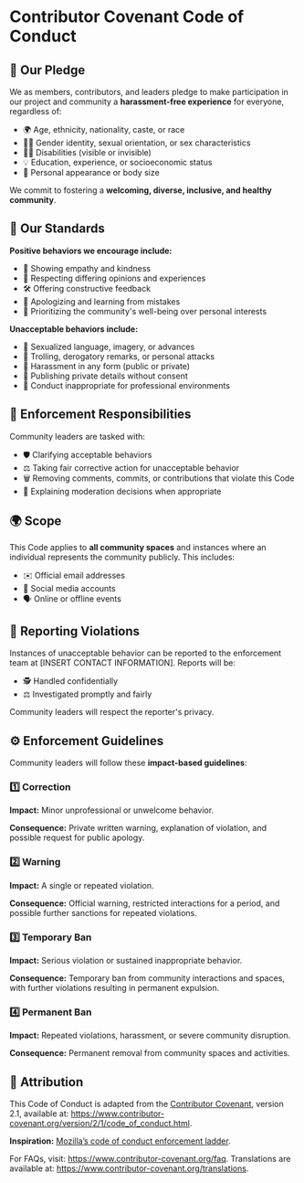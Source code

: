 # Contributor Covenant Code of Conduct

## 🌟 Our Pledge

We as members, contributors, and leaders pledge to make participation in our project and community a **harassment-free experience** for everyone, regardless of:

- 🌍 Age, ethnicity, nationality, caste, or race
- 🏳️‍🌈 Gender identity, sexual orientation, or sex characteristics
- 🧑‍🦽 Disabilities (visible or invisible)
- 💡 Education, experience, or socioeconomic status
- 👕 Personal appearance or body size

We commit to fostering a **welcoming, diverse, inclusive, and healthy community**.

## 🎯 Our Standards

**Positive behaviors we encourage include:**

- 🤝 Showing empathy and kindness
- 🤔 Respecting differing opinions and experiences
- 🛠️ Offering constructive feedback
- 🤲 Apologizing and learning from mistakes
- 🌟 Prioritizing the community's well-being over personal interests

**Unacceptable behaviors include:**

- 🚫 Sexualized language, imagery, or advances
- 🚫 Trolling, derogatory remarks, or personal attacks
- 🚫 Harassment in any form (public or private)
- 🚫 Publishing private details without consent
- 🚫 Conduct inappropriate for professional environments

## 🔧 Enforcement Responsibilities

Community leaders are tasked with:

- 🛡️ Clarifying acceptable behaviors
- ⚖️ Taking fair corrective action for unacceptable behavior
- 🗑️ Removing comments, commits, or contributions that violate this Code
- 📢 Explaining moderation decisions when appropriate

## 🌍 Scope

This Code applies to **all community spaces** and instances where an individual represents the community publicly. This includes:

- ✉️ Official email addresses
- 📱 Social media accounts
- 🗣️ Online or offline events

## 📩 Reporting Violations

Instances of unacceptable behavior can be reported to the enforcement team at [INSERT CONTACT INFORMATION]. Reports will be:

- 🕵️ Handled confidentially
- ⚖️ Investigated promptly and fairly

Community leaders will respect the reporter's privacy.

## ⚙️ Enforcement Guidelines

Community leaders will follow these **impact-based guidelines**:

### 1️⃣ **Correction**

**Impact:** Minor unprofessional or unwelcome behavior.

**Consequence:** Private written warning, explanation of violation, and possible request for public apology.

### 2️⃣ **Warning**

**Impact:** A single or repeated violation.

**Consequence:** Official warning, restricted interactions for a period, and possible further sanctions for repeated violations.

### 3️⃣ **Temporary Ban**

**Impact:** Serious violation or sustained inappropriate behavior.

**Consequence:** Temporary ban from community interactions and spaces, with further violations resulting in permanent expulsion.

### 4️⃣ **Permanent Ban**

**Impact:** Repeated violations, harassment, or severe community disruption.

**Consequence:** Permanent removal from community spaces and activities.

## 📜 Attribution

This Code of Conduct is adapted from the [Contributor Covenant](https://www.contributor-covenant.org), version 2.1, available at: https://www.contributor-covenant.org/version/2/1/code_of_conduct.html.

**Inspiration:** [Mozilla’s code of conduct enforcement ladder](https://github.com/mozilla/diversity).

For FAQs, visit: https://www.contributor-covenant.org/faq. Translations are available at: https://www.contributor-covenant.org/translations.
